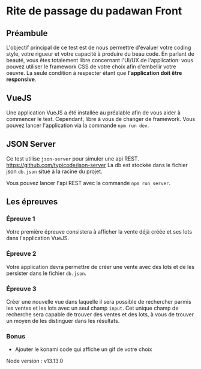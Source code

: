 # Rite de passage du padawan Front

## Préambule

L'objectif principal de ce test est de nous permettre d'évaluer votre coding style, votre rigueur et votre capacité à produire du beau code.
En parlant de beauté, vous êtes totalement libre concernant l'UI/UX de l'application: vous pouvez utiliser le framework CSS de votre choix afin d'embellir votre oeuvre. La seule condition à respecter étant que __l'application doit être responsive__.

## VueJS

Une application VueJS a été installée au préalable afin de vous aider à commencer le test. Cependant, libre à vous de changer de framework.
Vous pouvez lancer l'application via la commande `npm run dev`.

## JSON Server

Ce test utilise `json-server` pour simuler une api REST.
https://github.com/typicode/json-server
La db est stockée dans le fichier json `db.json` situé à la racine du projet.

Vous pouvez lancer l'api REST avec la commande `npm run server`.

## Les épreuves

### Épreuve 1
Votre première épreuve consistera à afficher la vente déjà créée et ses lots dans l'application VueJS.

### Épreuve 2

Votre application devra permettre de créer une vente avec des lots et de les persister dans le fichier `db.json`.

### Épreuve 3

Créer une nouvelle vue dans laquelle il sera possible de rechercher parmis les ventes et les lots avec un seul champ `input`.
Cet unique champ de recherche sera capable de trouver des ventes et des lots, à vous de trouver un moyen de les distinguer dans les résultats.

### Bonus

- Ajouter le konami code qui affiche un gif de votre choix

Node version : v13.13.0
